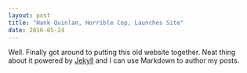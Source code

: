 ```yaml
---
layout: post
title: "Hank Quinlan, Horrible Cop, Launches Site"
date: 2016-05-24
---
```


Well. Finally got around to putting this old website together. Neat thing about it
powered by [Jekyll](http://jekyllrb.com) and I can use Markdown to author my posts.
